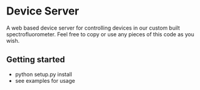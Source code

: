 # Device Server

A web based device server for controlling devices in our custom built spectrofluorometer.
Feel free to copy or use any pieces of this code as you wish.

## Getting started
- python setup.py install
- see examples for usage